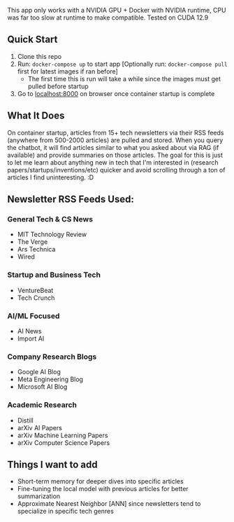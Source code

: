 This app only works with a NVIDIA GPU + Docker with NVIDIA runtime, CPU was far too slow at runtime to make compatible. Tested on CUDA 12.9

## Quick Start

1. Clone this repo
2. Run: `docker-compose up` to start app [Optionally run: `docker-compose pull` first for latest images if ran before]
   - The first time this is run will take a while since the images must get pulled before startup
3. Go to [localhost:8000](http://localhost:8000) on browser once container startup is complete

## What It Does

On container startup, articles from 15+ tech newsletters via their RSS feeds (anywhere from 500-2000 articles) are pulled and stored. When you query the chatbot, it will find articles similar to what you asked about via RAG (if available) and provide summaries on those articles. The goal for this is just to let me learn about anything new in tech that I'm interested in (research papers/startups/inventions/etc) quicker and avoid scrolling through a ton of articles I find uninteresting. :D

## Newsletter RSS Feeds Used:

### General Tech & CS News

- MIT Technology Review
- The Verge
- Ars Technica
- Wired

### Startup and Business Tech

- VentureBeat
- Tech Crunch

### AI/ML Focused

- AI News
- Import AI

### Company Research Blogs

- Google AI Blog
- Meta Engineering Blog
- Microsoft AI Blog

### Academic Research

- Distill
- arXiv AI Papers
- arXiv Machine Learning Papers
- arXiv Computer Science Papers

## Things I want to add

- Short-term memory for deeper dives into specific articles
- Fine-tuning the local model with previous articles for better summarization
- Approximate Nearest Neighbor [ANN] since newsletters tend to specialize in specific tech genres
